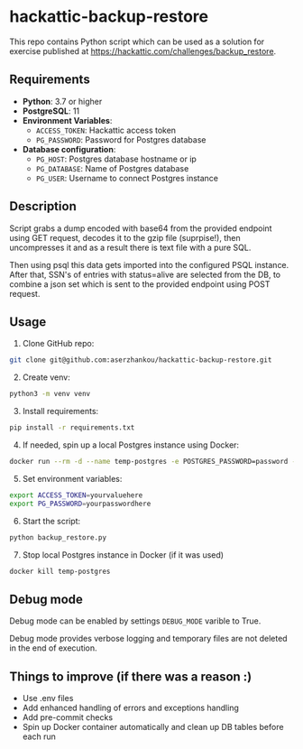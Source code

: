 # hackattiс-backup-restore

This repo contains Python script which can be used as a solution for exercise published at https://hackattic.com/challenges/backup_restore.

## Requirements

- **Python**: 3.7 or higher
- **PostgreSQL**: 11
- **Environment Variables**:
  - `ACCESS_TOKEN`: Hackattic access token
  - `PG_PASSWORD`: Password for Postgres database
- **Database configuration**:
  - `PG_HOST`: Postgres database hostname or ip
  - `PG_DATABASE`: Name of Postgres database
  - `PG_USER`: Username to connect Postgres instance

## Description

Script grabs a dump encoded with base64 from the provided endpoint using GET request, decodes it to the gzip file (suprpise!), then uncompresses it and as a result there is text file with a pure SQL.

Then using psql this data gets imported into the configured PSQL instance. After that, SSN's of entries with status=alive are selected from the DB, to combine a json set which is sent to the provided endpoint using POST request.

## Usage

1. Clone GitHub repo:

```bash
git clone git@github.com:aserzhankou/hackattic-backup-restore.git
```

2. Create venv:

```bash
python3 -m venv venv
```

3. Install requirements:

```bash
pip install -r requirements.txt
```

4. If needed, spin up a local Postgres instance using Docker:

```bash
docker run --rm -d --name temp-postgres -e POSTGRES_PASSWORD=password -e POSTGRES_DB=testdb -p 5432:5432 postgres:11
```

5. Set environment variables:

```bash
export ACCESS_TOKEN=yourvaluehere
export PG_PASSWORD=yourpasswordhere
```

6. Start the script:

```bash
python backup_restore.py
```

7. Stop local Postgres instance in Docker (if it was used)

```bash
docker kill temp-postgres
```

## Debug mode

Debug mode can be enabled by settings `DEBUG_MODE` varible to True.

Debug mode provides verbose logging and temporary files are not deleted in the end of execution.

## Things to improve (if there was a reason :)

- Use .env files
- Add enhanced handling of errors and exceptions handling
- Add pre-commit checks
- Spin up Docker container automatically and clean up DB tables before each run
